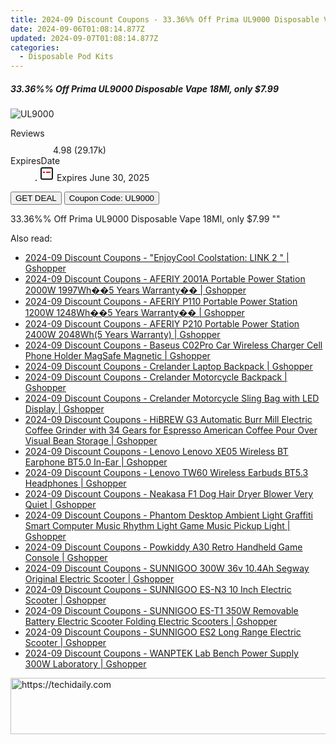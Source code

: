 ```yaml
---
title: 2024-09 Discount Coupons - 33.36%% Off Prima UL9000 Disposable Vape 18Ml, only $7.99 | Vapesourcing Electronics Co.,Ltd.
date: 2024-09-06T01:08:14.877Z
updated: 2024-09-07T01:08:14.877Z
categories:
  - Disposable Pod Kits
---
```



<div class="max-w-4xl mx-auto grid grid-cols-1 lg:max-w-5xl lg:gap-x-20 lg:grid-cols-2">
  <div class="relative p-3 col-start-1 row-start-1 flex flex-col-reverse rounded-lg bg-gradient-to-t from-black/75 via-black/0 sm:bg-none sm:row-start-2 sm:p-0 lg:row-start-1">
    <h5 class="mt-1 text-lg font-semibold text-white sm:text-slate-900 md:text-2xl dark:sm:text-white">33.36%% Off Prima UL9000 Disposable Vape 18Ml, only $7.99</h5>
  </div>
  
  <div class="col-start-1 col-end-3 row-start-1 grid gap-4 sm:mb-6 sm:grid-cols-4 lg:col-start-2 lg:row-span-6 lg:row-end-6 lg:mb-0 lg:gap-6">
      <img src="&quot;https://static.shareasale.com/image/90958/deal/PrimaUL9000DisposableVape18ml.png&quot;" onClick="javascript:window.open(decodeURIComponent('%22https%3A%2F%2Fwww.shareasale.com%2Fu.cfm%3Fd%3D1089791%26m%3D90958%26u%3D4338022%22'), '_blank');void(0);" alt="UL9000" class="h-60 w-full rounded-lg object-cover sm:col-span-2 sm:h-52 lg:col-span-full" loading="lazy" />
    
  </div>
  <dl class="row-start-2 mt-4 flex items-center text-xs font-medium sm:row-start-3 sm:mt-1 md:mt-2.5 lg:row-start-2">
    <dt class="sr-only">Reviews</dt>
    <dd class="flex items-center text-indigo-600 dark:text-indigo-400">
      <svg width="24" height="24" fill="none" aria-hidden="true" class="mr-1 stroke-current dark:stroke-indigo-500">
        <path d="m12 5 2 5h5l-4 4 2.103 5L12 16l-5.103 3L9 14l-4-4h5l2-5Z" stroke-width="2" stroke-linecap="round" stroke-linejoin="round" />
      </svg>
      <span>4.98 <span class="font-normal text-slate-400">(29.17k)</span></span>
    </dd>
    <dt class="sr-only">ExpiresDate</dt>
    <dd class="flex items-center">
      <svg width="2" height="2" aria-hidden="true" fill="currentColor" class="mx-3 text-slate-300">
        <circle cx="1" cy="1" r="1" />
      </svg>
      <svg width="24" height="24" viewBox="0 0 24 24" fill="none" stroke="currentColor" stroke-width="2">
        <rect x="3" y="3" width="18" height="18" rx="2" fill="#fff" />
        <path d="M6 10L18 10" stroke="red" stroke-width="2" fill="none" />
        <path d="M10 6L10 18" stroke="#fff" stroke-width="2" fill="none" />
      </svg>
      Expires June 30, 2025    </dd>
  </dl>
  <div class="col-start-1 row-start-3 mt-4 self-center sm:col-start-2 sm:row-span-2 sm:row-start-2 sm:mt-0 lg:col-start-1 lg:row-start-3 lg:row-end-4 lg:mt-6">
    <button type="button" onClick="javascript:window.open(decodeURIComponent('%22https%3A%2F%2Fwww.shareasale.com%2Fu.cfm%3Fd%3D1089791%26m%3D90958%26u%3D4338022%22'), '_blank');void(0);" class="rounded-lg bg-red-600 px-3 py-2 text-sm font-medium leading-6 text-white">GET DEAL</button>
    <button type="button" onClick="javascript:window.open(decodeURIComponent('%22https%3A%2F%2Fwww.shareasale.com%2Fu.cfm%3Fd%3D1089791%26m%3D90958%26u%3D4338022%22'), '_blank');void(0);" class="border-dashed border-2 border-indigo-600 bg-green-100 text-sm leading-6 font-medium py-2 px-3 rounded-lg">Coupon Code: UL9000</button>
  </div>
  <p class="col-start-1 mt-4 text-sm leading-6 sm:col-span-2 lg:col-span-1 lg:row-start-4 lg:mt-6 dark:text-slate-400">
    33.36%% Off Prima UL9000 Disposable Vape 18Ml, only $7.99 
""  </p>
</div>
<span class="atpl-alsoreadstyle">Also read:</span>
<div><ul>
<li><a href="https://coupons.techidaily.com/coupon-1118480-share-97331-sale/"><u>2024-09 Discount Coupons - "EnjoyCool Coolstation: LINK 2 " | Gshopper</u></a></li>
<li><a href="https://coupons.techidaily.com/coupon-1118483-share-97331-sale/"><u>2024-09 Discount Coupons - AFERIY 2001A Portable Power Station 2000W 1997Wh��5 Years Warranty�� | Gshopper</u></a></li>
<li><a href="https://coupons.techidaily.com/coupon-1118482-share-97331-sale/"><u>2024-09 Discount Coupons - AFERIY P110 Portable Power Station 1200W 1248Wh��5 Years Warranty�� | Gshopper</u></a></li>
<li><a href="https://coupons.techidaily.com/coupon-1118481-share-97331-sale/"><u>2024-09 Discount Coupons - AFERIY P210 Portable Power Station 2400W 2048Wh(5 Years Warranty) | Gshopper</u></a></li>
<li><a href="https://coupons.techidaily.com/coupon-1118467-share-97331-sale/"><u>2024-09 Discount Coupons - Baseus C02Pro Car Wireless Charger Cell Phone Holder MagSafe Magnetic | Gshopper</u></a></li>
<li><a href="https://coupons.techidaily.com/coupon-1118474-share-97331-sale/"><u>2024-09 Discount Coupons - Crelander Laptop Backpack | Gshopper</u></a></li>
<li><a href="https://coupons.techidaily.com/coupon-1118472-share-97331-sale/"><u>2024-09 Discount Coupons - Crelander Motorcycle Backpack | Gshopper</u></a></li>
<li><a href="https://coupons.techidaily.com/coupon-1118473-share-97331-sale/"><u>2024-09 Discount Coupons - Crelander Motorcycle Sling Bag with LED Display | Gshopper</u></a></li>
<li><a href="https://coupons.techidaily.com/coupon-1118465-share-97331-sale/"><u>2024-09 Discount Coupons - HiBREW G3 Automatic Burr Mill Electric Coffee Grinder with 34 Gears for Espresso American Coffee Pour Over Visual Bean Storage | Gshopper</u></a></li>
<li><a href="https://coupons.techidaily.com/coupon-1118478-share-97331-sale/"><u>2024-09 Discount Coupons - Lenovo Lenovo XE05 Wireless BT Earphone BT5.0 In-Ear | Gshopper</u></a></li>
<li><a href="https://coupons.techidaily.com/coupon-1118479-share-97331-sale/"><u>2024-09 Discount Coupons - Lenovo TW60 Wireless Earbuds BT5.3 Headphones | Gshopper</u></a></li>
<li><a href="https://coupons.techidaily.com/coupon-1118476-share-97331-sale/"><u>2024-09 Discount Coupons - Neakasa F1 Dog Hair Dryer Blower Very Quiet | Gshopper</u></a></li>
<li><a href="https://coupons.techidaily.com/coupon-1118466-share-97331-sale/"><u>2024-09 Discount Coupons - Phantom Desktop Ambient Light Graffiti Smart Computer Music Rhythm Light Game Music Pickup Light | Gshopper</u></a></li>
<li><a href="https://coupons.techidaily.com/coupon-1118477-share-97331-sale/"><u>2024-09 Discount Coupons - Powkiddy A30 Retro Handheld Game Console | Gshopper</u></a></li>
<li><a href="https://coupons.techidaily.com/coupon-1118469-share-97331-sale/"><u>2024-09 Discount Coupons - SUNNIGOO 300W 36v 10.4Ah Segway Original Electric Scooter | Gshopper</u></a></li>
<li><a href="https://coupons.techidaily.com/coupon-1118471-share-97331-sale/"><u>2024-09 Discount Coupons - SUNNIGOO ES-N3 10 Inch Electric Scooter | Gshopper</u></a></li>
<li><a href="https://coupons.techidaily.com/coupon-1118470-share-97331-sale/"><u>2024-09 Discount Coupons - SUNNIGOO ES-T1 350W Removable Battery Electric Scooter Folding Electric Scooters | Gshopper</u></a></li>
<li><a href="https://coupons.techidaily.com/coupon-1118468-share-97331-sale/"><u>2024-09 Discount Coupons - SUNNIGOO ES2 Long Range Electric Scooter | Gshopper</u></a></li>
<li><a href="https://coupons.techidaily.com/coupon-1118475-share-97331-sale/"><u>2024-09 Discount Coupons - WANPTEK Lab Bench Power Supply 300W Laboratory | Gshopper</u></a></li>
</ul></div>

<ins class="adsbygoogle"
      style="display:block"
      data-ad-client="ca-pub-7571918770474297"
      data-ad-slot="8358498916"
      data-ad-format="auto"
      data-full-width-responsive="true"></ins>
<!-- affiliate ads begin -->
<a href="https://appsumo.8odi.net/c/5597632/2130871/7443" target="_top" id="2130871">
  <img src="//a.impactradius-go.com/display-ad/7443-2130871" border="0" alt="https://techidaily.com" width="728" height="90"/>
</a>
<img height="0" width="0" src="https://appsumo.8odi.net/i/5597632/2130871/7443" style="position:absolute;visibility:hidden;" border="0" />
<!-- affiliate ads end -->